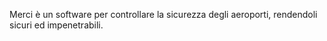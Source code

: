 Merci è un software per controllare la sicurezza degli aeroporti, rendendoli sicuri ed impenetrabili.
